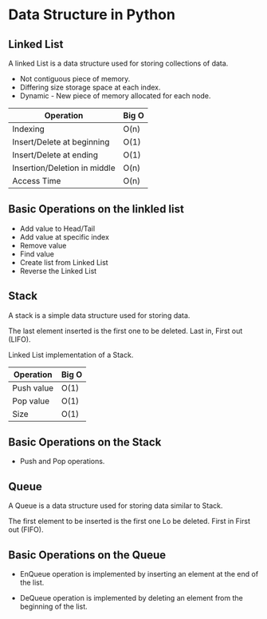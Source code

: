 # Data Structure in Python

## Linked List
A linked List is a data structure used for storing collections of data.

- Not contiguous piece of memory.
- Differing size storage space at each index.
- Dynamic - New piece of memory allocated for each node.

|Operation                   |Big O  |
|----------------------------|-------|
|Indexing                    |O(n)   |
|Insert/Delete at beginning  |O(1)   |
|Insert/Delete at ending     |O(1)   |
|Insertion/Deletion in middle|O(n)   |
|Access Time                 |O(n)   |

## Basic Operations on the linkled list

- Add value to Head/Tail
- Add value at specific index
- Remove value
- Find value
- Create list from Linked List
- Reverse the Linked List

## Stack
A stack is a simple data structure used for storing data.

The last element inserted is the first one to be deleted. Last in, First out (LIFO).


Linked List implementation of a Stack.


|Operation                   |Big O  |
|----------------------------|-------|
|Push value                  |O(1)   |
|Pop value                   |O(1)   |
|Size                        |O(1)   |


## Basic Operations on the Stack

- Push and Pop operations.

## Queue

A Queue is a data structure used for storing data similar to Stack.

The first element to be inserted is the first one Lo be deleted. First in First
out (FIFO).

## Basic Operations on the Queue

- EnQueue operation is implemented by inserting an element at the end of the list.

- DeQueue operation is implemented by deleting an element from the beginning of the list.
